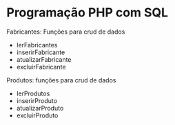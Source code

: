 # Programação PHP com SQL

Fabricantes: Funções para crud de dados 

- lerFabricantes
- inserirFabricante
- atualizarFabricante
- excluirFabricante

Produtos: funções para crud de dados
- lerProdutos
- inserirProduto
- atualizarProduto
- excluirProduto

